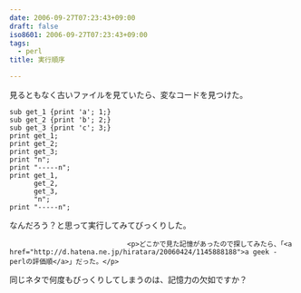 ```yaml
---
date: 2006-09-27T07:23:43+09:00
draft: false
iso8601: 2006-09-27T07:23:43+09:00
tags:
  - perl
title: 実行順序

---
```


<div class="entry-body">
                                 <p>見るともなく古いファイルを見ていたら、変なコードを見つけた。</p>

```text
sub get_1 {print 'a'; 1;}
sub get_2 {print 'b'; 2;}
sub get_3 {print 'c'; 3;}
print get_1;
print get_2;
print get_3;
print "n";
print "-----n";
print get_1,
      get_2,
      get_3,
      "n";
print "-----n";
```

<p>なんだろう？と思って実行してみてびっくりした。</p>
                              
                                 <p>どこかで見た記憶があったので探してみたら、「<a href="http://d.hatena.ne.jp/hiratara/20060424/1145888188">a geek - perlの評価順</a>」だった。</p>

<p>同じネタで何度もびっくりしてしまうのは、記憶力の欠如ですか？</p>
                              </div>
    	